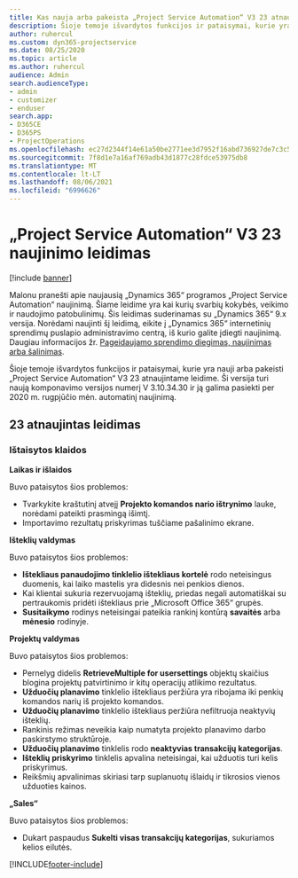 ```yaml
---
title: Kas nauja arba pakeista „Project Service Automation“ V3 23 atnaujintame leidime
description: Šioje temoje išvardytos funkcijos ir pataisymai, kurie yra pasiekiami „Project Service Automation“ V3 23 atnaujintame leidime.
author: ruhercul
ms.custom: dyn365-projectservice
ms.date: 08/25/2020
ms.topic: article
ms.author: ruhercul
audience: Admin
search.audienceType:
- admin
- customizer
- enduser
search.app:
- D365CE
- D365PS
- ProjectOperations
ms.openlocfilehash: ec27d2344f14e61a50be2771ee3d7952f16abd736927de7c3c5a019351a3e067
ms.sourcegitcommit: 7f8d1e7a16af769adb43d1877c28fdce53975db8
ms.translationtype: MT
ms.contentlocale: lt-LT
ms.lasthandoff: 08/06/2021
ms.locfileid: "6996626"
---
```

# <a name="project-service-automation-update-release-23-v3"></a>„Project Service Automation“ V3 23 naujinimo leidimas

[!include [banner](../includes/psa-now-project-operations.md)]

Malonu pranešti apie naujausią „Dynamics 365“ programos „Project Service Automation“ naujinimą. Šiame leidime yra kai kurių svarbių kokybės, veikimo ir naudojimo patobulinimų. Šis leidimas suderinamas su „Dynamics 365“ 9.x versija. Norėdami naujinti šį leidimą, eikite į „Dynamics 365“ internetinių sprendimų puslapio administravimo centrą, iš kurio galite įdiegti naujinimą. Daugiau informacijos žr. [Pageidaujamo sprendimo diegimas, naujinimas arba šalinimas](/power-platform/admin/install-remove-preferred-solution).

Šioje temoje išvardytos funkcijos ir pataisymai, kurie yra nauji arba pakeisti „Project Service Automation“ V3 23 atnaujintame leidime. Ši versija turi naują komponavimo versijos numerį V 3.10.34.30 ir ją galima pasiekti per 2020 m. rugpjūčio mėn. automatinį naujinimą.

## <a name="update-release-23"></a>23 atnaujintas leidimas

### <a name="bug-fixes"></a>Ištaisytos klaidos

**Laikas ir išlaidos**

Buvo pataisytos šios problemos:
- Tvarkykite kraštutinį atvejį **Projekto komandos nario ištrynimo** lauke, norėdami pateikti prasmingą išimtį.
- Importavimo rezultatų priskyrimas tuščiame pašalinimo ekrane.

**Išteklių valdymas**

Buvo pataisytos šios problemos:

- **Ištekliaus panaudojimo tinklelio ištekliaus kortelė** rodo neteisingus duomenis, kai laiko mastelis yra didesnis nei penkios dienos.
- Kai klientai sukuria rezervuojamą išteklių, priedas negali automatiškai su pertraukomis pridėti ištekliaus prie „Microsoft Office 365“ grupės.
- **Susitaikymo** rodinys neteisingai pateikia rankinį kontūrą **savaitės** arba **mėnesio** rodinyje.

**Projektų valdymas**

Buvo pataisytos šios problemos:

- Pernelyg didelis **RetrieveMultiple for usersettings** objektų skaičius blogina projektų patvirtinimo ir kitų operacijų atlikimo rezultatus.
- **Užduočių planavimo** tinklelio ištekliaus peržiūra yra ribojama iki penkių komandos narių iš projekto komandos. 
- **Užduočių planavimo** tinklelio ištekliaus peržiūra nefiltruoja neaktyvių išteklių.
- Rankinis režimas neveikia kaip numatyta projekto planavimo darbo paskirstymo struktūroje.
- **Užduočių planavimo** tinklelis rodo **neaktyvias transakcijų kategorijas**.
- **Išteklių priskyrimo** tinklelis apvalina neteisingai, kai užduotis turi kelis priskyrimus.
- Reikšmių apvalinimas skiriasi tarp suplanuotų išlaidų ir tikrosios vienos užduoties kainos.

**„Sales“**

Buvo pataisytos šios problemos:

- Dukart paspaudus **Sukelti visas transakcijų kategorijas**, sukuriamos kelios eilutės.


[!INCLUDE[footer-include](../includes/footer-banner.md)]